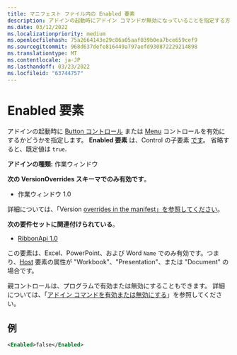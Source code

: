 ```yaml
---
title: マニフェスト ファイル内の Enabled 要素
description: アドインの起動時にアドイン コマンドが無効になっていることを指定する方法について説明します。
ms.date: 03/12/2022
ms.localizationpriority: medium
ms.openlocfilehash: 75a2664143e29c86a05aaf039b0ea7bce659cef9
ms.sourcegitcommit: 968d637defe816449a797aefd930872229214898
ms.translationtype: MT
ms.contentlocale: ja-JP
ms.lasthandoff: 03/23/2022
ms.locfileid: "63744757"
---
```

# <a name="enabled-element"></a>Enabled 要素

アドインの起動時に [Button コントロール](control-button.md) または [Menu](control-menu.md) コントロールを有効にするかどうかを指定します。 **Enabled 要素** は、Control の子要素 [です](control.md)。 省略すると、既定値は `true`.

**アドインの種類:** 作業ウィンドウ

**次の VersionOverrides スキーマでのみ有効です**。

- 作業ウィンドウ 1.0

詳細については、「Version [overrides in the manifest」を参照してください](../../develop/add-in-manifests.md#version-overrides-in-the-manifest)。

**次の要件セットに関連付けられている**。

- [RibbonApi 1.0](../requirement-sets/ribbon-api-requirement-sets.md)

この要素は、Excel、PowerPoint、および Word `Name` でのみ有効です。つまり、[Host](host.md) 要素の属性が "Workbook"、"Presentation"、または "Document" の場合です。

親コントロールは、プログラムで有効または無効にすることもできます。 詳細については、「[アドイン コマンドを有効または無効にする](../../design/disable-add-in-commands.md)」を参照してください。

## <a name="example"></a>例

```xml
<Enabled>false</Enabled>
```
